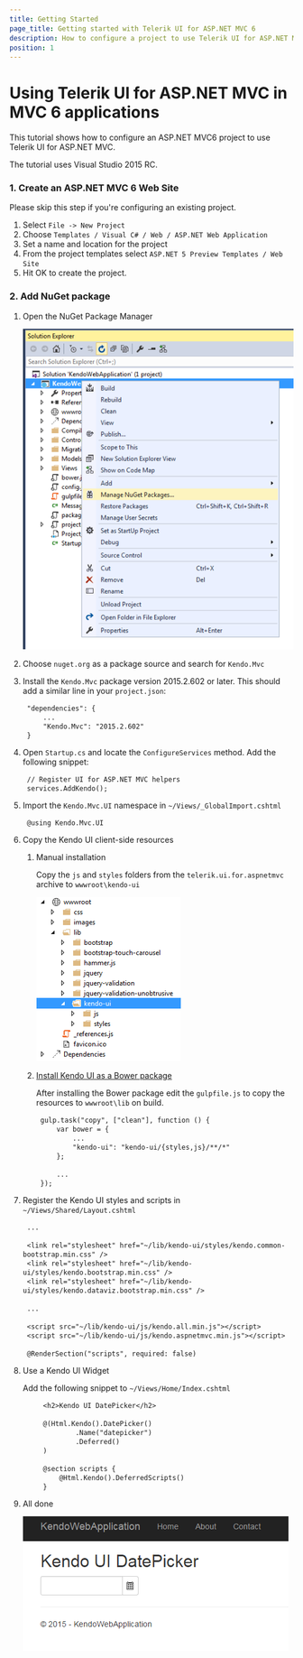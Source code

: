 ```yaml
---
title: Getting Started
page_title: Getting started with Telerik UI for ASP.NET MVC 6
description: How to configure a project to use Telerik UI for ASP.NET MVC 6.
position: 1
---
```


# Using Telerik UI for ASP.NET MVC in MVC 6 applications

This tutorial shows how to configure an ASP.NET MVC6 project to use Telerik UI for ASP.NET MVC.

The tutorial uses Visual Studio 2015 RC.

### 1. Create an ASP.NET MVC 6 Web Site
Please skip this step if you're configuring an existing project.

1. Select `File -> New Project`
1. Choose `Templates / Visual C# / Web / ASP.NET Web Application`
1. Set a name and location for the project
1. From the project templates select `ASP.NET 5 Preview Templates / Web Site`
1. Hit OK to create the project.

### 2. Add NuGet package

1. Open the NuGet Package Manager

    ![NuGet package manager](images/manage-nuget-packages.png)
1. Choose `nuget.org` as a package source and search for `Kendo.Mvc`
1. Install the `Kendo.Mvc` package version 2015.2.602 or later.
This should add a similar line in your `project.json`:

        "dependencies": {
            ...
            "Kendo.Mvc": "2015.2.602"
        }

1. Open `Startup.cs` and locate the `ConfigureServices` method. Add the following snippet:

        // Register UI for ASP.NET MVC helpers
        services.AddKendo();

1. Import the `Kendo.Mvc.UI` namespace in `~/Views/_GlobalImport.cshtml`

        @using Kendo.Mvc.UI

1. Copy the Kendo UI client-side resources
    1. Manual installation

        Copy the `js` and `styles` folders from the `telerik.ui.for.aspnetmvc` archive to `wwwroot\kendo-ui`

        ![Kendo UI resources](images/kendo-ui-wwwroot.png)

    1. [Install Kendo UI as a Bower package](/install/bower)

         After installing the Bower package edit the `gulpfile.js`
         to copy the resources to `wwwroot\lib` on build.

            gulp.task("copy", ["clean"], function () {
                var bower = {
                    ...
                    "kendo-ui": "kendo-ui/{styles,js}/**/*"
                };

                ...
            });

1. Register the Kendo UI styles and scripts in `~/Views/Shared/Layout.cshtml`

        ...

        <link rel="stylesheet" href="~/lib/kendo-ui/styles/kendo.common-bootstrap.min.css" />
        <link rel="stylesheet" href="~/lib/kendo-ui/styles/kendo.bootstrap.min.css" />
        <link rel="stylesheet" href="~/lib/kendo-ui/styles/kendo.dataviz.bootstrap.min.css" />

        ...

        <script src="~/lib/kendo-ui/js/kendo.all.min.js"></script>
        <script src="~/lib/kendo-ui/js/kendo.aspnetmvc.min.js"></script>

        @RenderSection("scripts", required: false)

1. Use a Kendo UI Widget

    Add the following snippet to `~/Views/Home/Index.cshtml`

            <h2>Kendo UI DatePicker</h2>

            @(Html.Kendo().DatePicker()
                    .Name("datepicker")
                    .Deferred()
            )

            @section scripts {
                @Html.Kendo().DeferredScripts()
            }

1. All done

    ![Sample page](images/sample-page.png)
